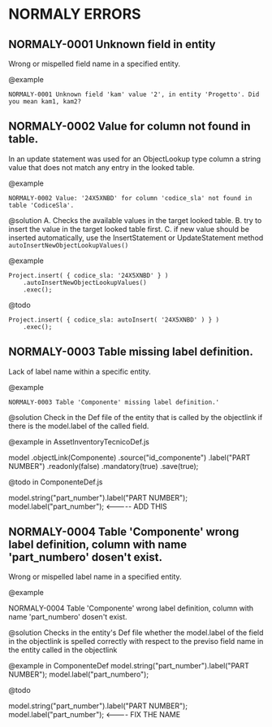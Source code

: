 # NORMALY ERRORS

## NORMALY-0001 Unknown field in entity
Wrong or mispelled field name in a specified entity.

@example
    
    NORMALY-0001 Unknown field 'kam' value '2', in entity 'Progetto'. Did you mean kam1, kam2?

## NORMALY-0002 Value for column not found in table.
In an update statement was used for an ObjectLookup type column a string value that does not match any entry in the looked table.

@example

    NORMALY-0002 Value: '24X5XNBD' for column 'codice_sla' not found in table 'CodiceSla'.

@solution
A. Checks the available values in the target looked table.
B. try to insert the value in the target looked table first.
C. if new value should be inserted automatically, use the InsertStatement or UpdateStatement method `autoInsertNewObjectLookupValues()`

@example

    Project.insert( { codice_sla: '24X5XNBD' } )
        .autoInsertNewObjectLookupValues()
        .exec();


@todo

    Project.insert( { codice_sla: autoInsert( '24X5XNBD' ) } )
        .exec();

## NORMALY-0003 Table missing label definition.
Lack of label name within a specific entity.

@example

    NORMALY-0003 Table 'Componente' missing label definition.'

@solution
Check in the Def file of the entity that is called by the objectlink if there is the model.label of the called field.

@example
in AssetInventoryTecnicoDef.js

  model
    .objectLink(Componente)
    .source("id_componente")
    .label("PART NUMBER")
    .readonly(false)
    .mandatory(true)
    .save(true);


@todo
in ComponenteDef.js

 model.string("part_number").label("PART NUMBER");
  model.label("part_number");  <----- ADD THIS 



## NORMALY-0004 Table 'Componente' wrong label definition, column with name 'part_numbero'  dosen't exist.
Wrong or mispelled label name in a specified entity.

@example

 NORMALY-0004 Table 'Componente' wrong label definition, column with name 'part_numbero'  dosen't exist.

@solution
Checks in the entity's Def file whether the model.label of the field in the objectlink is spelled correctly with respect to the previso field name in the entity called in the objectlink

@example
in ComponenteDef
  model.string("part_number").label("PART NUMBER");
  model.label("part_numbero");

@todo

   model.string("part_number").label("PART NUMBER");
  model.label("part_number");  <---- FIX THE NAME
